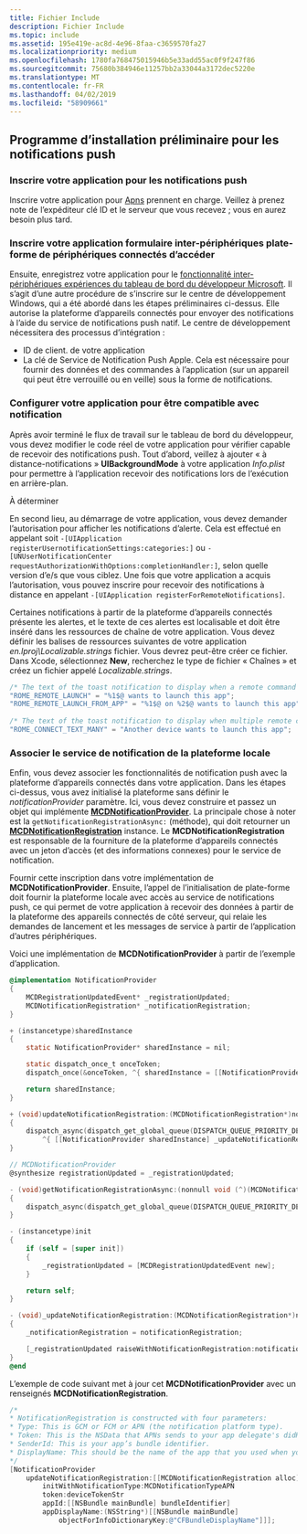 ```yaml
---
title: Fichier Include
description: Fichier Include
ms.topic: include
ms.assetid: 195e419e-ac8d-4e96-8faa-c3659570fa27
ms.localizationpriority: medium
ms.openlocfilehash: 1780fa768475015946b5e33add55ac0f9f247f86
ms.sourcegitcommit: 75680b384946e11257bb2a33044a3172dec5220e
ms.translationtype: MT
ms.contentlocale: fr-FR
ms.lasthandoff: 04/02/2019
ms.locfileid: "58909661"
---
```

## <a name="preliminary-setup-for-push-notifications"></a>Programme d’installation préliminaire pour les notifications push

### <a name="register-your-app-for-push-notifications"></a>Inscrire votre application pour les notifications push

Inscrire votre application pour [Apns](https://developer.apple.com/notifications/) prennent en charge. Veillez à prenez note de l’expéditeur clé ID et le serveur que vous recevez ; vous en aurez besoin plus tard. 

### <a name="register-your-app-form-cross-device-connected-devices-platform-access"></a>Inscrire votre application formulaire inter-périphériques plate-forme de périphériques connectés d’accéder

Ensuite, enregistrez votre application pour le [fonctionnalité inter-périphériques expériences du tableau de bord du développeur Microsoft](https://developer.microsoft.com/dashboard/crossplatform/web). Il s’agit d’une autre procédure de s’inscrire sur le centre de développement Windows, qui a été abordé dans les étapes préliminaires ci-dessus. Elle autorise la plateforme d’appareils connectés pour envoyer des notifications à l’aide du service de notifications push natif. Le centre de développement nécessitera des processus d’intégration :
* ID de client. de votre application
* La clé de Service de Notification Push Apple. Cela est nécessaire pour fournir des données et des commandes à l’application (sur un appareil qui peut être verrouillé ou en veille) sous la forme de notifications. 

### <a name="configure-your-app-to-be-notification-compatible"></a>Configurer votre application pour être compatible avec notification

Après avoir terminé le flux de travail sur le tableau de bord du développeur, vous devez modifier le code réel de votre application pour vérifier capable de recevoir des notifications push. Tout d’abord, veillez à ajouter « à distance-notifications » **UIBackgroundMode** à votre application _Info.plist_ pour permettre à l’application recevoir des notifications lors de l’exécution en arrière-plan. 

À déterminer

En second lieu, au démarrage de votre application, vous devez demander l’autorisation pour afficher les notifications d’alerte. Cela est effectué en appelant soit `-[UIApplication registerUsernotificationSettings:categories:]` ou `-[UNUserNotificationCenter requestAuthorizationWithOptions:completionHandler:]`, selon quelle version d’e/s que vous ciblez. Une fois que votre application a acquis l’autorisation, vous pouvez inscrire pour recevoir des notifications à distance en appelant `-[UIApplication registerForRemoteNotifications]`. 

Certaines notifications à partir de la plateforme d’appareils connectés présente les alertes, et le texte de ces alertes est localisable et doit être inséré dans les ressources de chaîne de votre application. Vous devez définir les balises de ressources suivantes de votre application _en.lproj\Localizable.strings_ fichier. Vous devrez peut-être créer ce fichier. Dans Xcode, sélectionnez **New**, recherchez le type de fichier « Chaînes » et créez un fichier appelé _Localizable.strings_.

```ObjectiveC
/* The text of the toast notification to display when a remote command is received */ 
"ROME_REMOTE_LAUNCH" = "%1$@ wants to launch this app"; 
"ROME_REMOTE_LAUNCH_FROM_APP" = "%1$@ on %2$@ wants to launch this app"; 
 
/* The text of the toast notification to display when multiple remote commands are received simultaneously */ 
"ROME_CONNECT_TEXT_MANY" = "Another device wants to launch this app"; 
```

### <a name="associate-the-notification-service-with-the-local-platform"></a>Associer le service de notification de la plateforme locale

Enfin, vous devez associer les fonctionnalités de notification push avec la plateforme d’appareils connectés dans votre application. Dans les étapes ci-dessus, vous avez initialisé la plateforme sans définir le *notificationProvider* paramètre. Ici, vous devez construire et passez un objet qui implémente  **[MCDNotificationProvider](../../objectivec-api/core/MCDNotificationProvider.md)**. La principale chose à noter est la `getNotificationRegistrationAsync:` (méthode), qui doit retourner un **[MCDNotificationRegistration](../../objectivec-api/core/MCDNotificationRegistration.md)** instance. Le **MCDNotificationRegistration** est responsable de la fourniture de la plateforme d’appareils connectés avec un jeton d’accès (et des informations connexes) pour le service de notification.

Fournir cette inscription dans votre implémentation de **MCDNotificationProvider**. Ensuite, l’appel de l’initialisation de plate-forme doit fournir la plateforme locale avec accès au service de notifications push, ce qui permet de votre application à recevoir des données à partir de la plateforme des appareils connectés de côté serveur, qui relaie les demandes de lancement et les messages de service à partir de l’application d’autres périphériques. 

Voici une implémentation de **MCDNotificationProvider** à partir de l’exemple d’application.

```ObjectiveC
@implementation NotificationProvider
{
    MCDRegistrationUpdatedEvent* _registrationUpdated;
    MCDNotificationRegistration* _notificationRegistration;
}

+ (instancetype)sharedInstance
{
    static NotificationProvider* sharedInstance = nil;

    static dispatch_once_t onceToken;
    dispatch_once(&onceToken, ^{ sharedInstance = [[NotificationProvider alloc] init]; });

    return sharedInstance;
}

+ (void)updateNotificationRegistration:(MCDNotificationRegistration*)notificationRegistration
{
    dispatch_async(dispatch_get_global_queue(DISPATCH_QUEUE_PRIORITY_DEFAULT, 0),
        ^{ [[NotificationProvider sharedInstance] _updateNotificationRegistration:notificationRegistration]; });
}

// MCDNotificationProvider
@synthesize registrationUpdated = _registrationUpdated;

- (void)getNotificationRegistrationAsync:(nonnull void (^)(MCDNotificationRegistration* _Nullable, NSError* _Nullable))completionBlock
{
    dispatch_async(dispatch_get_global_queue(DISPATCH_QUEUE_PRIORITY_DEFAULT, 0), ^{ completionBlock(_notificationRegistration, nil); });
}

- (instancetype)init
{
    if (self = [super init])
    {
        _registrationUpdated = [MCDRegistrationUpdatedEvent new];
    }

    return self;
}

- (void)_updateNotificationRegistration:(MCDNotificationRegistration*)notificationRegistration
{
    _notificationRegistration = notificationRegistration;

    [_registrationUpdated raiseWithNotificationRegistration:notificationRegistration];
}
@end
```

L’exemple de code suivant met à jour cet **MCDNotificationProvider** avec un renseignés **MCDNotificationRegistration**.

```ObjectiveC
/*
* NotificationRegistration is constructed with four parameters:
* Type: This is GCM or FCM or APN (the notification platform type).
* Token: This is the NSData that APNs sends to your app delegate's didRegisterForRemoteNotificationsWithDeviceToken: method. You must convert the NSData into a string by hex-encoding it.
* SenderId: This is your app’s bundle identifier. 
* DisplayName: This should be the name of the app that you used when you registered it on the Microsoft dev portal. 
*/
[NotificationProvider
    updateNotificationRegistration:[[MCDNotificationRegistration alloc]
        initWithNotificationType:MCDNotificationTypeAPN
        token:deviceTokenStr
        appId:[[NSBundle mainBundle] bundleIdentifier]
        appDisplayName:(NSString*)[[NSBundle mainBundle]
            objectForInfoDictionaryKey:@"CFBundleDisplayName"]]];
```
